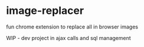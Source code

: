 # image-replacer
fun chrome extension to replace all in browser images

WIP - dev project in ajax calls and sql management
